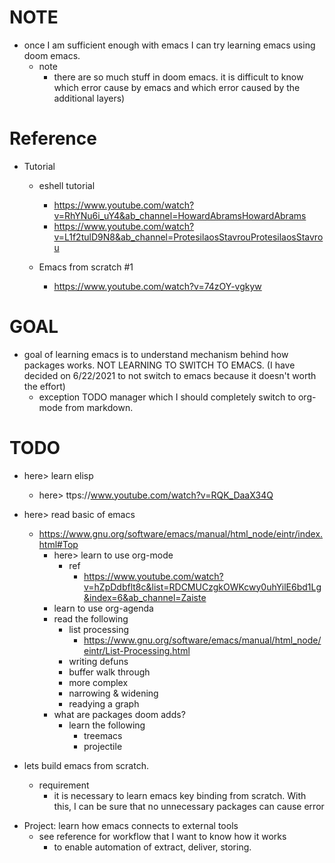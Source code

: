 # NOTE

* once I am sufficient enough with emacs I can try learning emacs using doom emacs. 
    * note 
        * there are so much stuff in doom emacs. it is difficult to know which error cause by emacs and which error caused by the additional layers)

# Reference 

* Tutorial 
    - eshell tutorial
        - https://www.youtube.com/watch?v=RhYNu6i_uY4&ab_channel=HowardAbramsHowardAbrams
        - https://www.youtube.com/watch?v=L1f2tulD9N8&ab_channel=ProtesilaosStavrouProtesilaosStavrou

    - Emacs from scratch #1
        - https://www.youtube.com/watch?v=74zOY-vgkyw

# GOAL 

- goal of learning emacs is to understand mechanism behind how packages works. NOT LEARNING TO SWITCH TO EMACS. (I have decided on 6/22/2021 to not switch to emacs because it doesn't worth the effort) 
    *  exception TODO manager which I should completely switch to org-mode from markdown.

# TODO 

- here> learn elisp
    - here> ttps://www.youtube.com/watch?v=RQK_DaaX34Q

- here> read basic of emacs  
    - https://www.gnu.org/software/emacs/manual/html_node/eintr/index.html#Top
        - here> learn to use org-mode
            - ref 
                - https://www.youtube.com/watch?v=hZpDdbflt8c&list=RDCMUCzgkOWKcwy0uhYilE6bd1Lg&index=6&ab_channel=Zaiste
        - learn to use org-agenda
        - read the following 
            - list processing
                - https://www.gnu.org/software/emacs/manual/html_node/eintr/List-Processing.html
            - writing defuns
            - buffer walk through
            - more complex
            - narrowing & widening
            - readying a graph
        - what are packages doom adds?
            - learn the following 
                - treemacs 
                - projectile

- lets build emacs from scratch.
    * requirement
        * it is necessary to learn emacs key binding from scratch. With this, I can be sure that no unnecessary packages can cause error 

* Project: learn how emacs connects to external tools 
    * see reference for workflow that I want to know how it works
        - to enable automation of extract, deliver, storing.

